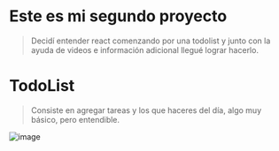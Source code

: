# Este es mi segundo proyecto

>Decidí entender react comenzando por una todolist y junto con la ayuda de videos e información adicional llegué lograr hacerlo.

# TodoList

>Consiste en agregar tareas y los que haceres del día, algo muy básico, pero entendible.

![image](https://user-images.githubusercontent.com/80269896/124759112-ac17bf00-df05-11eb-9810-06f82d8ac944.png)
